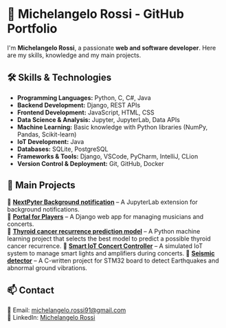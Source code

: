 # 🚀 Michelangelo Rossi - GitHub Portfolio  

I'm **Michelangelo Rossi**, a passionate **web and software developer**. Here are my skills, knowledge and my main projects. 

## 🛠 Skills & Technologies  

- **Programming Languages:** Python, C, C#, Java  
- **Backend Development:** Django, REST APIs
- **Frontend Development:** JavaScript, HTML, CSS
- **Data Science & Analysis:** Jupyter, JupyterLab, Data APIs
- **Machine Learning:** Basic knowledge with Python libraries (NumPy, Pandas, Scikit-learn)  
- **IoT Development:** Java  
- **Databases:** SQLite, PostgreSQL  
- **Frameworks & Tools:** Django, VSCode, PyCharm, IntelliJ, CLion  
- **Version Control & Deployment:** Git, GitHub, Docker  

## 📌 Main Projects  

🔹 **[NextPyter Background notification](https://github.com/michelangelorossi21/nextp_background_notifications)** – A JupyterLab extension for background notifications.  
🔹 **[Portal for Players](https://github.com/michelangelorossi21/portal-for-players)** – A Django web app for managing musicians and concerts.  
🔹 **[Thyroid cancer recurrence prediction model](https://github.com/michelangelorossi21/ml-thyroidDiff)** – A Python machine learning project that selects the best model to predict a possible thyroid cancer recurrence.
🔹 **[Smart IoT Concert Controller](https://github.com/michelangelorossi21/iot-concert-enviroment)** – A simulated IoT system to manage smart lights and amplifiers during concerts. 
🔹 **[Seismic detector](https://github.com/michelangelorossi21/stm32-seismicDetector)** – A C-written project for STM32 board to detect Earthquakes and abnormal ground vibrations.

## 📫 Contact  
📩 Email: [michelangelo.rossi91@gmail.com](mailto:michelangelo.rossi91@gmail.com)  
💼 LinkedIn: [Michelangelo Rossi](https://www.linkedin.com/in/michelangelo-rossi-6a2071a6/)  
